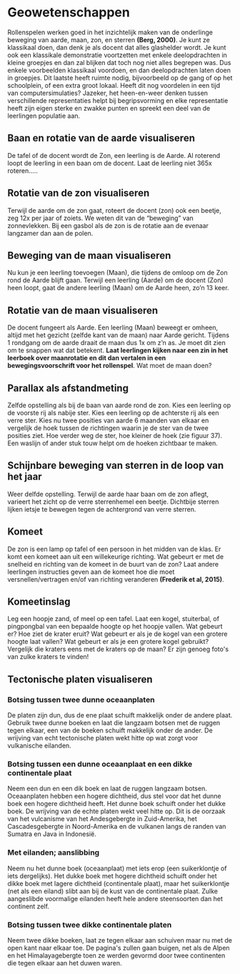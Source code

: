 # Geowetenschappen
Rollenspelen werken goed in het inzichtelijk maken van de onderlinge beweging van aarde, maan, zon, en sterren **(Berg, 2000)**. Je kunt ze klassikaal doen, dan denk je als docent dat alles glashelder wordt. Je kunt ook een klassikale demonstratie voortzetten met enkele deelopdrachten in kleine groepjes en dan zal blijken dat toch nog niet alles begrepen was. Dus enkele voorbeelden klassikaal voordoen, en dan deelopdrachten laten doen in groepjes. Dit laatste heeft ruimte nodig, bijvoorbeeld op de gang of op het schoolplein, of een extra groot lokaal. Heeft dit nog voordelen in een tijd van computersimulaties? Jazeker, het heen-en-weer denken tussen verschillende representaties helpt bij begripsvorming en elke representatie heeft zijn eigen sterke en zwakke punten en spreekt een deel van de leerlingen populatie aan. 

## Baan en rotatie van de aarde visualiseren
De tafel of de docent wordt de Zon, een leerling is de Aarde. Al roterend loopt de leerling in een baan om de docent. Laat de leerling niet 365x roteren.....

## Rotatie van de zon visualiseren
Terwijl de aarde om de zon gaat, roteert de docent (zon) ook een beetje, zeg 12x per jaar of zoiets. We weten dit van de “beweging” van zonnevlekken. Bij een gasbol als de zon is de rotatie aan de evenaar langzamer dan aan de polen.

## Beweging van de maan visualiseren
Nu kun je een leerling toevoegen (Maan), die tijdens de omloop om de Zon rond de Aarde blijft gaan. Terwijl een leerling (Aarde) om de docent (Zon) heen loopt, gaat de andere leerling (Maan) om de Aarde heen, zo’n 13 keer. 

## Rotatie van de maan visualiseren
De docent fungeert als Aarde. Een leerling (Maan) beweegt er omheen, altijd met het gezicht (zelfde kant van de maan) naar Aarde gericht. Tijdens 1 rondgang om de aarde draait de maan dus 1x om z’n as. Je moet dit zien om te snappen wat dat betekent. **Laat leerlingen kijken naar een zin in het leerboek over maanrotatie en dit dan vertalen in een bewegingsvoorschrift voor het rollenspel**. Wat moet de maan doen?

## Parallax als afstandmeting 
Zelfde opstelling als bij de baan van aarde rond de zon. Kies een leerling op de voorste rij als nabije ster. Kies een leerling op de achterste rij als een verre ster. Kies nu twee posities van aarde 6 maanden van elkaar en vergelijk de hoek tussen de richtingen waarin je de ster van de twee posities ziet. Hoe verder weg de ster, hoe kleiner de hoek (zie figuur 37). Een waslijn of ander stuk touw helpt om de hoeken zichtbaar te maken.

## Schijnbare beweging van sterren in de loop van het jaar
Weer delfde opstelling. Terwijl de aarde haar baan om de zon aflegt, varieert het zicht op de verre sterrenhemel een beetje. Dichtbije sterren lijken ietsje te bewegen tegen de achtergrond van verre sterren.

## Komeet
De zon is een lamp op tafel of een persoon in het midden van de klas. Er komt een komeet aan uit een willekeurige richting. Wat gebeurt er met de snelheid en richting van de komeet in de buurt van de zon? Laat andere leerlingen instructies geven aan de komeet hoe die moet versnellen/vertragen en/of van richting veranderen **(Frederik et al, 2015)**.

## Komeetinslag
Leg een hoopje zand, of meel op een tafel. Laat een kogel, stuiterbal, of pingpongbal van een bepaalde hoogte op het hoopje vallen. Wat gebeurt er? Hoe ziet de krater eruit? Wat gebeurt er als je de kogel van een grotere hoogte laat vallen? Wat gebeurt er als je een grotere kogel gebruikt? Vergelijk die kraters eens met de kraters op de maan? Er zijn genoeg foto's van zulke kraters te vinden!

## Tectonische platen visualiseren
### Botsing tussen twee dunne oceaanplaten
De platen zijn dun, dus de ene plaat schuift makkelijk onder de andere plaat. Gebruik twee dunne boeken en laat die langzaam botsen met de ruggen tegen elkaar, een van de boeken schuift makkelijk onder de ander. De wrijving van echt tectonische platen wekt hitte op wat zorgt voor vulkanische eilanden. 

### Botsing tussen een dunne oceaanplaat en een dikke continentale plaat
Neem een dun en een dik boek en laat de ruggen langzaam botsen. Oceaanplaten hebben een hogere dichtheid, dus stel voor dat het dunne boek een hogere dichtheid heeft. Het dunne boek schuift onder het dukke boek. De wrijving van de echte platen wekt veel hitte op. Dit is de oorzaak van het vulcanisme van het Andesgebergte in Zuid-Amerika, het Cascadesgebergte in Noord-Amerika en de vulkanen langs de randen van Sumatra en Java in Indonesië.

### Met eilanden; aanslibbing
Neem nu het dunne boek (oceaanplaat) met iets erop (een suikerklontje of iets dergelijks). Het dukke boek met hogere dichtheid schuift onder het dikke boek met lagere dichtheid (continentale plaat), maar het suikerklontje (net als een eiland) slibt aan bij de kust van de continentale plaat. Zulke aangeslibde voormalige eilanden heeft hele andere steensoorten dan het continent zelf. 

### Botsing tussen twee dikke continentale platen
Neem twee dikke boeken, laat ze tegen elkaar aan schuiven maar nu met de open kant naar elkaar toe. De pagina's zullen gaan buigen, net als de Alpen en het Himalayagebergte toen ze werden gevormd door twee continenten die tegen elkaar aan het duwen waren.

